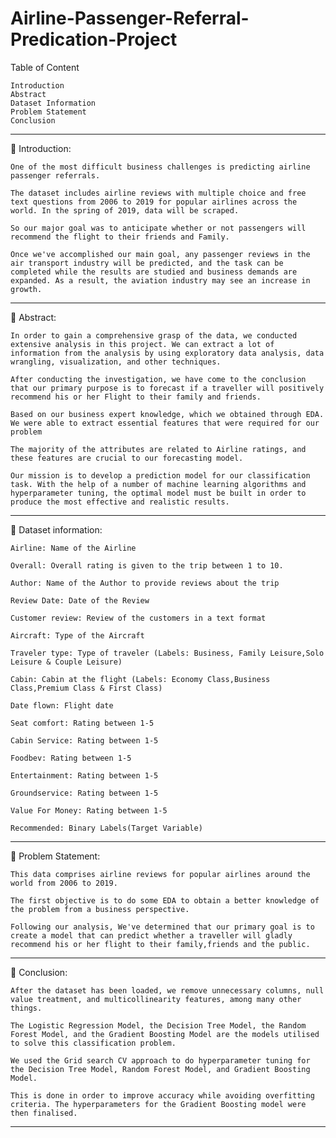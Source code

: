 # Airline-Passenger-Referral-Predication-Project
Table of Content

    Introduction
    Abstract
    Dataset Information
    Problem Statement
    Conclusion

-----------------------------------------------------
📖 Introduction:

    One of the most difficult business challenges is predicting airline passenger referrals.

    The dataset includes airline reviews with multiple choice and free text questions from 2006 to 2019 for popular airlines across the world. In the spring of 2019, data will be scraped.

    So our major goal was to anticipate whether or not passengers will recommend the flight to their friends and Family.

    Once we've accomplished our main goal, any passenger reviews in the air transport industry will be predicted, and the task can be completed while the results are studied and business demands are expanded. As a result, the aviation industry may see an increase in growth.


-----------------------------------------------------
📖 Abstract:

    In order to gain a comprehensive grasp of the data, we conducted extensive analysis in this project. We can extract a lot of information from the analysis by using exploratory data analysis, data wrangling, visualization, and other techniques.

    After conducting the investigation, we have come to the conclusion that our primary purpose is to forecast if a traveller will positively recommend his or her Flight to their family and friends.

    Based on our business expert knowledge, which we obtained through EDA. We were able to extract essential features that were required for our problem

    The majority of the attributes are related to Airline ratings, and these features are crucial to our forecasting model.

    Our mission is to develop a prediction model for our classification task. With the help of a number of machine learning algorithms and hyperparameter tuning, the optimal model must be built in order to produce the most effective and realistic results.

-----------------------------------------------------
📖 Dataset information:

    Airline: Name of the Airline

    Overall: Overall rating is given to the trip between 1 to 10.

    Author: Name of the Author to provide reviews about the trip

    Review Date: Date of the Review

    Customer review: Review of the customers in a text format

    Aircraft: Type of the Aircraft

    Traveler type: Type of traveler (Labels: Business, Family Leisure,Solo Leisure & Couple Leisure)

    Cabin: Cabin at the flight (Labels: Economy Class,Business Class,Premium Class & First Class)

    Date flown: Flight date

    Seat comfort: Rating between 1-5

    Cabin Service: Rating between 1-5

    Foodbev: Rating between 1-5

    Entertainment: Rating between 1-5

    Groundservice: Rating between 1-5

    Value For Money: Rating between 1-5

    Recommended: Binary Labels(Target Variable)

-----------------------------------------------------
📖 Problem Statement:

    This data comprises airline reviews for popular airlines around the world from 2006 to 2019.

    The first objective is to do some EDA to obtain a better knowledge of the problem from a business perspective.

    Following our analysis, We've determined that our primary goal is to create a model that can predict whether a traveller will gladly recommend his or her flight to their family,friends and the public.

-----------------------------------------------------
📖 Conclusion:

    After the dataset has been loaded, we remove unnecessary columns, null value treatment, and multicollinearity features, among many other things.

    The Logistic Regression Model, the Decision Tree Model, the Random Forest Model, and the Gradient Boosting Model are the models utilised to solve this classification problem.

    We used the Grid search CV approach to do hyperparameter tuning for the Decision Tree Model, Random Forest Model, and Gradient Boosting Model.

    This is done in order to improve accuracy while avoiding overfitting criteria. The hyperparameters for the Gradient Boosting model were then finalised.

-----------------------------------------------------
